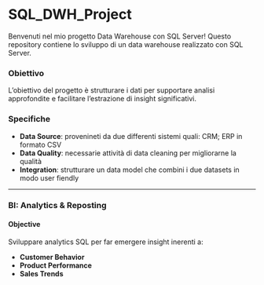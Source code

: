 # SQL_DWH_Project
Benvenuti nel mio progetto Data Warehouse con SQL Server!
Questo repository contiene lo sviluppo di un data warehouse realizzato con SQL Server.

### Obiettivo  
L’obiettivo del progetto è strutturare i dati per supportare analisi approfondite e facilitare l’estrazione di insight significativi.

### Specifiche 
- **Data Source**: provenineti da due differenti sistemi quali: CRM; ERP in formato CSV
- **Data Quality**: necessarie attività di data cleaning per migliorarne la qualità
- **Integration**: strutturare un data model che combini i due datasets in modo user fiendly


----

### BI: Analytics & Reposting

#### Objective
Sviluppare analytics SQL per far emergere insight inerenti a:
- **Customer Behavior**
- **Product Performance**
- **Sales Trends**
